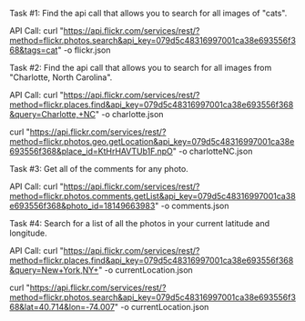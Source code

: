 Task #1:
Find the api call that allows you to search for all images of "cats".

API Call:
curl "https://api.flickr.com/services/rest/?method=flickr.photos.search&api_key=079d5c48316997001ca38e693556f368&tags=cat" -o flickr.json

Task #2:
Find the api call that allows you to search for all images from "Charlotte, North Carolina".

API Call:
curl "https://api.flickr.com/services/rest/?method=flickr.places.find&api_key=079d5c48316997001ca38e693556f368&query=Charlotte,+NC" -o charlotte.json

curl "https://api.flickr.com/services/rest/?method=flickr.photos.geo.getLocation&api_key=079d5c48316997001ca38e693556f368&place_id=KtHrHAVTUb1F.npO" -o charlotteNC.json

Task #3:
Get all of the comments for any photo.

API Call:
curl "https://api.flickr.com/services/rest/?method=flickr.photos.comments.getList&api_key=079d5c48316997001ca38e693556f368&photo_id=18149663983" -o comments.json

Task #4:
Search for a list of all the photos in your current latitude and longitude.

API Call:
curl "https://api.flickr.com/services/rest/?method=flickr.places.find&api_key=079d5c48316997001ca38e693556f368&query=New+York,NY+" -o currentLocation.json

curl "https://api.flickr.com/services/rest/?method=flickr.photos.search&api_key=079d5c48316997001ca38e693556f368&lat=40.714&lon=-74.007" -o currentLocation.json
